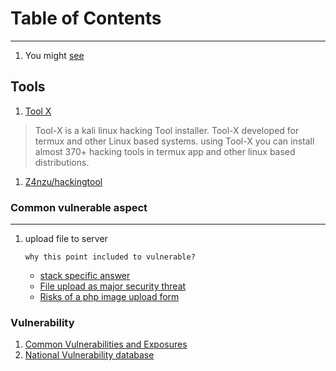 # Table of Contents
---
1. You might [see](../security/trick.md)

## Tools
1. [Tool X](https://github.com/rajkumardusad/Tool-X)
  > Tool-X is a kali linux hacking Tool installer. Tool-X developed for termux and other Linux based systems. using Tool-X you can install almost 370+ hacking tools in termux app and other linux based distributions.

1. [Z4nzu/hackingtool](https://github.com/Z4nzu/hackingtool)

### Common vulnerable aspect
---
1. upload file to server

   `why this point included to vulnerable?`
    * [stack specific answer](http://stackoverflow.com/questions/3828554/how-to-allow-input-type-file-to-accept-only-image-files)
    * [File upload as major security threat](http://www.acunetix.com/websitesecurity/upload-forms-threat/)
    * [Risks of a php image upload form](http://security.stackexchange.com/questions/32852/risks-of-a-php-image-upload-form "risk of a php image upload form")

### Vulnerability
1. [Common Vulnerabilities and Exposures][cve]
0. [National Vulnerability database][nvd]

[cve]: https://cve.mitre.org/
[nvd]: https://nvd.nist.gov/
